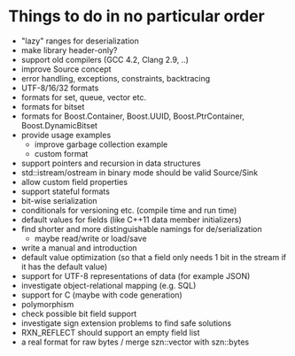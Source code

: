 Things to do in no particular order
===================================

* "lazy" ranges for deserialization
* make library header-only?
* support old compilers (GCC 4.2, Clang 2.9, ..)
* improve Source concept
* error handling, exceptions, constraints, backtracing
* UTF-8/16/32 formats
* formats for set, queue, vector<bool> etc.
* formats for bitset
* formats for Boost.Container, Boost.UUID, Boost.PtrContainer, Boost.DynamicBitset
* provide usage examples
  * improve garbage collection example
  * custom format
* support pointers and recursion in data structures
* std::istream/ostream in binary mode should be valid Source/Sink
* allow custom field properties
* support stateful formats
* bit-wise serialization
* conditionals for versioning etc. (compile time and run time)
* default values for fields (like C++11 data member initializers)
* find shorter and more distinguishable namings for de/serialization
  * maybe read/write or load/save
* write a manual and introduction
* default value optimization (so that a field only needs 1 bit in the stream if
  it has the default value)
* support for UTF-8 representations of data (for example JSON)
* investigate object-relational mapping (e.g. SQL)
* support for C (maybe with code generation)
* polymorphism
* check possible bit field support
* investigate sign extension problems to find safe solutions
* RXN_REFLECT should support an empty field list
* a real format for raw bytes / merge szn::vector with szn::bytes
